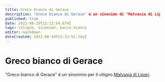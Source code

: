 ```yaml
---
title: Greco bianco di Gerace
description: "Greco bianco di Gerace" è un sinonimo di "Malvasia di Lipari".
published: true
date: 2021-08-19T12:13:54.674Z
tags: vitigno, sinonimo, bacca bianca
editor: markdown
dateCreated: 2021-08-19T12:13:52.241Z
---
```


# Greco bianco di Gerace

"Greco bianco di Gerace" è un sinonimo per il vitigno [Malvasia di Lipari](/vitigni/bacca-bianca/malvasia-di-lipari).